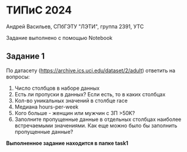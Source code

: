 # ТИПиС 2024
Андрей Васильев, СПбГЭТУ "ЛЭТИ", группа 2391, УТС

Задание выполнено с помощью Notebook

## Задание 1
По датасету (https://archive.ics.uci.edu/dataset/2/adult) ответить на вопросы:
1) Число столбцов в наборе данных
2) Есть ли пропуски в данных? Если есть, то в каких столбцах
3) Кол-во уникальных значений в столбце race
4) Медиана hours-per-week
5) Кого больше - женщин или мужчин с ЗП >50K?
6) Заполните пропущенные данные в отдельных столбцах наиболее встречаемыми значениями. Как еще можно было бы заполнить пропущенные данные?

**Выполненное задание находится в папке task1**
